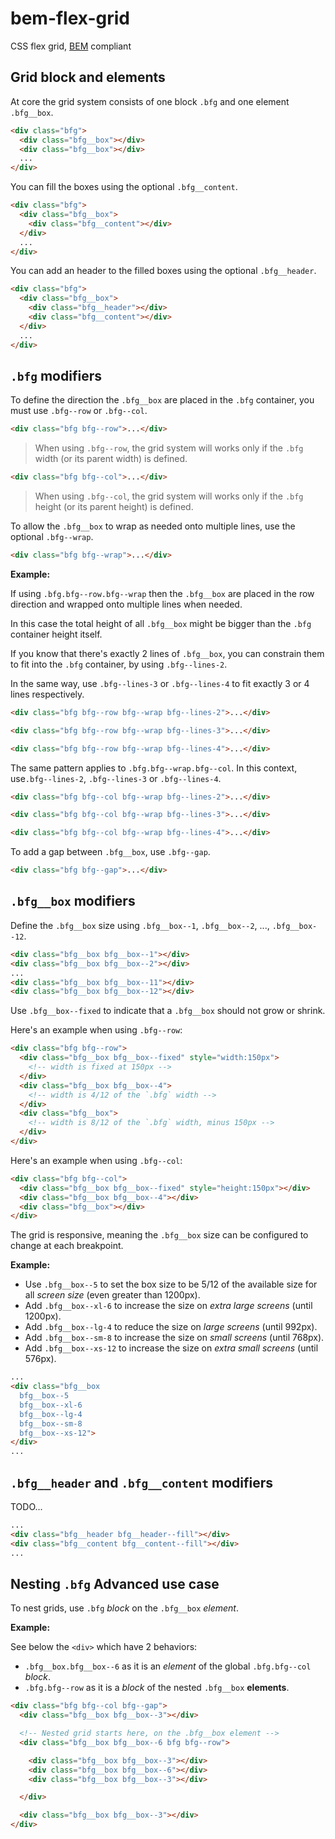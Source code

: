 # bem-flex-grid

CSS flex grid, [BEM](http://getbem.com/) compliant

## Grid block and elements

At core the grid system consists of one block `.bfg` and one element `.bfg__box`.

```html
<div class="bfg">
  <div class="bfg__box"></div>
  <div class="bfg__box"></div>
  ...
</div>
```

You can fill the boxes using the optional `.bfg__content`.

```html
<div class="bfg">
  <div class="bfg__box">
    <div class="bfg__content"></div>
  </div>
  ...
</div>
```

You can add an header to the filled boxes using the optional `.bfg__header`.

```html
<div class="bfg">
  <div class="bfg__box">
    <div class="bfg__header"></div>
    <div class="bfg__content"></div>
  </div>
  ...
</div>
```

## `.bfg` modifiers

To define the direction the `.bfg__box` are placed in the `.bfg` container, you must use `.bfg--row` or `.bfg--col`.

```html
<div class="bfg bfg--row">...</div>
````

> When using `.bfg--row`, the grid system will works only if the `.bfg` width (or its parent width) is defined.

```html
<div class="bfg bfg--col">...</div>
```

> When using `.bfg--col`, the grid system will works only if the `.bfg` height (or its parent height) is defined.

To allow the `.bfg__box` to wrap as needed onto multiple lines, use the optional `.bfg--wrap`.

```html
<div class="bfg bfg--wrap">...</div>
```

**Example:**

If using `.bfg.bfg--row.bfg--wrap` then the `.bfg__box` are placed in the row direction and wrapped onto multiple lines when needed.

In this case the total height of all `.bfg__box` might be bigger than the `.bfg` container height itself.

If you know that there's exactly 2 lines of `.bfg__box`, you can constrain them to fit into the `.bfg` container, by using `.bfg--lines-2`.

In the same way, use `.bfg--lines-3` or `.bfg--lines-4` to fit exactly 3 or 4 lines respectively.

```html
<div class="bfg bfg--row bfg--wrap bfg--lines-2">...</div>
```

```html
<div class="bfg bfg--row bfg--wrap bfg--lines-3">...</div>
```

```html
<div class="bfg bfg--row bfg--wrap bfg--lines-4">...</div>
```

The same pattern applies to `.bfg.bfg--wrap.bfg--col`.
In this context, use`.bfg--lines-2`, `.bfg--lines-3` or `.bfg--lines-4`.

```html
<div class="bfg bfg--col bfg--wrap bfg--lines-2">...</div>
```

```html
<div class="bfg bfg--col bfg--wrap bfg--lines-3">...</div>
```

```html
<div class="bfg bfg--col bfg--wrap bfg--lines-4">...</div>
```

To add a gap between `.bfg__box`, use `.bfg--gap`.

```html
<div class="bfg bfg--gap">...</div>
```

## `.bfg__box` modifiers

Define the `.bfg__box` size using `.bfg__box--1`,  `.bfg__box--2`, ...,  `.bfg__box--12`.

```html
<div class="bfg__box bfg__box--1"></div>
<div class="bfg__box bfg__box--2"></div>
...
<div class="bfg__box bfg__box--11"></div>
<div class="bfg__box bfg__box--12"></div>
```

Use `.bfg__box--fixed` to indicate that a `.bfg__box` should not grow or shrink.

Here's an example when using `.bfg--row`:

```html
<div class="bfg bfg--row">
  <div class="bfg__box bfg__box--fixed" style="width:150px">
    <!-- width is fixed at 150px -->
  </div>
  <div class="bfg__box bfg__box--4">
    <!-- width is 4/12 of the `.bfg` width -->
  </div>
  <div class="bfg__box">
    <!-- width is 8/12 of the `.bfg` width, minus 150px -->
  </div>
</div>
```

Here's an example when using `.bfg--col`:

```html
<div class="bfg bfg--col">
  <div class="bfg__box bfg__box--fixed" style="height:150px"></div>
  <div class="bfg__box bfg__box--4"></div>
  <div class="bfg__box"></div>
</div>
```

The grid is responsive, meaning the `.bfg__box` size can be configured to change at each breakpoint.

**Example:**

- Use `.bfg__box--5` to set the box size to be 5/12 of the available size for all *screen size* (even greater than 1200px).
- Add `.bfg__box--xl-6` to increase the size on *extra large screens* (until 1200px).
- Add `.bfg__box--lg-4` to reduce the size on *large screens* (until 992px).
- Add `.bfg__box--sm-8` to increase the size on *small screens* (until 768px).
- Add `.bfg__box--xs-12` to increase the size on *extra small screens* (until 576px).

```html
...
<div class="bfg__box
  bfg__box--5
  bfg__box--xl-6
  bfg__box--lg-4
  bfg__box--sm-8
  bfg__box--xs-12">
</div>
...
```

## `.bfg__header` and `.bfg__content` modifiers

TODO...

```html
...
<div class="bfg__header bfg__header--fill"></div>
<div class="bfg__content bfg__content--fill"></div>
...
```

## Nesting `.bfg` Advanced use case

To nest grids, use `.bfg` *block* on the `.bfg__box` *element*.

**Example:**

See below the `<div>` which have 2 behaviors:

- `.bfg__box.bfg__box--6` as it is an *element* of the global `.bfg.bfg--col` *block*.
- `.bfg.bfg--row` as it is a *block* of the nested `.bfg__box` **elements**.

```html
<div class="bfg bfg--col bfg--gap">
  <div class="bfg__box bfg__box--3"></div>

  <!-- Nested grid starts here, on the .bfg__box element -->
  <div class="bfg__box bfg__box--6 bfg bfg--row">

    <div class="bfg__box bfg__box--3"></div>
    <div class="bfg__box bfg__box--6"></div>
    <div class="bfg__box bfg__box--3"></div>

  </div>

  <div class="bfg__box bfg__box--3"></div>
</div>
```
